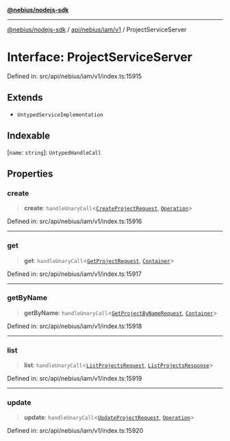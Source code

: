 [**@nebius/nodejs-sdk**](../../../../../README.md)

---

[@nebius/nodejs-sdk](../../../../../README.md) / [api/nebius/iam/v1](../README.md) / ProjectServiceServer

# Interface: ProjectServiceServer

Defined in: src/api/nebius/iam/v1/index.ts:15915

## Extends

- `UntypedServiceImplementation`

## Indexable

\[`name`: `string`\]: `UntypedHandleCall`

## Properties

### create

> **create**: `handleUnaryCall`\<[`CreateProjectRequest`](CreateProjectRequest.md), [`Operation`](../../../common/v1/interfaces/Operation.md)\>

Defined in: src/api/nebius/iam/v1/index.ts:15916

---

### get

> **get**: `handleUnaryCall`\<[`GetProjectRequest`](GetProjectRequest.md), [`Container`](Container.md)\>

Defined in: src/api/nebius/iam/v1/index.ts:15917

---

### getByName

> **getByName**: `handleUnaryCall`\<[`GetProjectByNameRequest`](GetProjectByNameRequest.md), [`Container`](Container.md)\>

Defined in: src/api/nebius/iam/v1/index.ts:15918

---

### list

> **list**: `handleUnaryCall`\<[`ListProjectsRequest`](ListProjectsRequest.md), [`ListProjectsResponse`](ListProjectsResponse.md)\>

Defined in: src/api/nebius/iam/v1/index.ts:15919

---

### update

> **update**: `handleUnaryCall`\<[`UpdateProjectRequest`](UpdateProjectRequest.md), [`Operation`](../../../common/v1/interfaces/Operation.md)\>

Defined in: src/api/nebius/iam/v1/index.ts:15920

